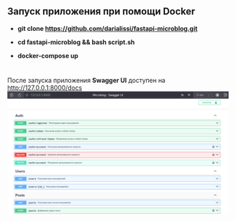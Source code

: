 ## Запуск приложения при помощи Docker

- **git clone <https://github.com/darialissi/fastapi-microblog.git>**

- **cd fastapi-microblog && bash script.sh**
  
- **docker-compose up**

#

После запуска приложения **Swagger UI** доступен на <http://127.0.0.1:8000/docs>
![docs](swagger.png)